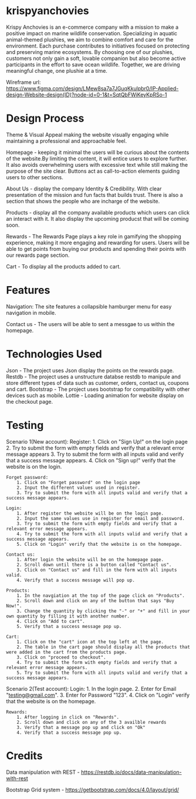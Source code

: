 # krispyanchovies
Krispy Anchovies is an e-commerce company with a mission to make a positive impact on marine wildlife conservation. Specializing in aquatic animal-themed plushies, we aim to combine comfort and care for the environment. Each purchase contributes to initiatives focused on protecting and preserving marine ecosystems. By choosing one of our plushies, customers not only gain a soft, lovable companion but also become active participants in the effort to save ocean wildlife. Together, we are driving meaningful change, one plushie at a time.

Wireframe url: https://www.figma.com/design/LMew8sa7a7JGuqKkulpbr0/IP-Applied-design-Website-design(ID)?node-id=0-1&t=SqtQbFWiKeyKpRSo-1

# Design Process
Theme & Visual Appeal making the website visually engaging while maintaining a professional and approachable feel.

Homepage - keeping it minimal the users will be curious about the contents of the website.By limiting the content, it will entice users to explore further. It also avoids overwhelming users with excessive text while still making the purpose of the site clear. Buttons act as call-to-action elements guiding users to other sections.

About Us - display the company Identity & Credibility. With clear presentation of the mission and fun facts that builds trust. There is also a section that shows the people who are incharge of the website.

Products - display all the company available products which users can click an interact with it. It also display the upcoming producst that will be coming soon.

Rewards - The Rewards Page plays a key role in gamifying the shopping experience, making it more engaging and rewarding for users. Users will be able to get points from buying our products and spending their points with our rewards page section.

Cart - To display all the products added to cart.

# Features
Navigation: The site features a collapsible hamburger menu for easy navigation in mobile.

Contact us - The users will be able to sent a messgae to us within the homepage.

# Technologies Used
Json
    - The project uses Json display the points on the rewards page.
Restdb
    - The project uses a unstructure databse restdb to manipule and store different types of data such as customer, orders, contact us, coupons and cart.
Bootstrap
    - The project uses bootstrap for compatibility with other devices such as mobile.
Lottie
    - Loading animation for website display on the checkout page.

# Testing
Scenario 1(New account):
    Register:
        1. Click on "Sign Up!" on the login page
        2. Try to submit the form with empty fields and verify that a relevant error message appears
        3. Try to submit the form with all inputs valid and verify that a success message appears.
        4. Click on "Sign up!" verify that the website is on the login.

    Forget password:
        1. Click on "Forget password" on the login page
        2. Input the different values used in register.
        3. Try to submit the form with all inputs valid and verify that a success message appears.

    Login:
        1. After register the website will be on the login page.
        2. Input the same values use in register for email and password.
        3. Try to submit the form with empty fields and verify that a relevant error message appears.
        4. Try to submit the form with all inputs valid and verify that a success message appears.
        5. Click on "Login" verify that the website is on the homepage.

    Contact us:
        1. After login the website will be on the homepage page.
        2. Scroll down until there is a button called "Contact us".
        3. Click on "Contact us" and fill in the form with all inputs valid.
        4. Verify that a success message will pop up.

    Products:
        1. In the navgiation at the top of the page click on "Products".
        2. Scroll down and click on any of the button that says "Buy Now!".
        3. Change the quantity by clicking the "-" or "+" and fill in your own quantity by filling it with another number.
        4. Click on "Add to cart".
        5. Verify that a success message pop up.

    Cart:
        1. Click on the "cart" icon at the top left at the page.
        2. The table in the cart page should display all the products that were added in the cart from the products page.
        3. Click on "proceed to checkout".
        4. Try to submit the form with empty fields and verify that a relevant error message appears.
        5. Try to submit the form with all inputs valid and verify that a success message appears.

Scenario 2(Test account):
    Login:
        1. In the login page.
        2. Enter for Email "testing@gmail.com".
        3. Enter for Password "123".
        4. Click on "Login" verify that the website is on the homepage.

    Rewards:
        1. After logging in click on "Rewards".
        2. Scroll down and click on any of the 3 availble rewards
        3. Verify that a message pop up and click on "Ok"
        4. Verify that a success message pop up.

# Credits
Data manipulation with REST - https://restdb.io/docs/data-manipulation-with-rest

Bootstrap Grid system - https://getbootstrap.com/docs/4.0/layout/grid/